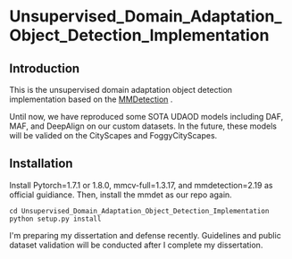 # Unsupervised_Domain_Adaptation_Object_Detection_Implementation
## Introduction
This is the unsupervised domain adaptation object detection implementation based on the [MMDetection](https://github.com/open-mmlab/mmdetection) .

Until now, we have reproduced some SOTA UDAOD models including DAF, MAF, and DeepAlign on our custom datasets. In the future, these models will be valided on the CityScapes and FoggyCityScapes.

## Installation
Install Pytorch=1.7.1 or 1.8.0, mmcv-full=1.3.17, and mmdetection=2.19 as official guidiance. Then, install the mmdet as our repo again.
```shell
cd Unsupervised_Domain_Adaptation_Object_Detection_Implementation
python setup.py install
```

I'm preparing my dissertation and defense recently. Guidelines and public dataset validation will be conducted after I complete my dissertation.
